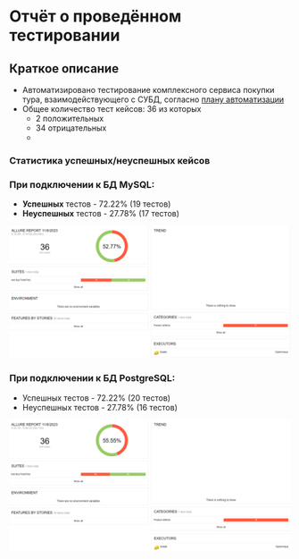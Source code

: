 # Отчёт о проведённом тестировании
## Краткое описание
- Автоматизировано тестирование комплексного сервиса покупки тура, взаимодействующего с СУБД, согласно [плану автоматизации](https://github.com/SSamsons/Diplomnaya_Rabota/blob/man/Documets/Plan.md)
- Общее количество тест кейсов: 36 из которых 
  - 2 положительных
  - 34 отрицательных
  - 
### Статистика успешных/неуспешных кейсов
### При подключении к БД MySQL:
- **Успешных** тестов - 72.22% (19 тестов)
- **Неуспешных** тестов - 27.78% (17 тестов)

![report SQL](https://github.com/SSamsons/Diplomnaya_Rabota/blob/man/Documets/Imagines/photo_2023-11-06_00-24-04.jpg)

### При подключении к БД PostgreSQL:
- Успешных тестов - 72.22% (20 тестов)
- Неуспешных тестов - 27.78% (16 тестов)

![report PostgreSQL](https://github.com/SSamsons/Diplomnaya_Rabota/blob/man/Documets/Imagines/photo_2023-11-06_00-59-44.jpg)
